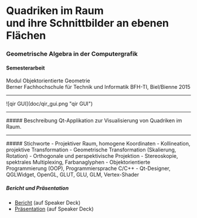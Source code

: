 # Quadriken im Raum <br>und ihre Schnittbilder an ebenen Flächen
### Geometrische Algebra in der Computergrafik

#### Semesterarbeit

Modul Objektorientierte Geometrie<br>
Berner Fachhochschule für Technik und Informatik BFH-TI, Biel/Bienne 2015
<hr>
![qir GUI](doc/qir_gui.png "qir GUI")
<hr>
##### Beschreibung
Qt-Applikation zur Visualisierung von Quadriken im Raum.
<hr>
##### Stichworte
- Projektiver Raum, homogene Koordinaten
- Kollineation, projektive Transformation
- Geometrische Transformation (Skalierung, Rotation)
- Orthogonale und perspektivische Projektion
- Stereoskopie, spektrales Multiplexing, Farbanaglyphen
- Objektorientierte Programmierung (OOP), Programmiersprache C/C++
- Qt-Designer, QGLWidget, OpenGL, GLUT, GLU, GLM, Vertex-Shader

##### Bericht und Präsentation
- <a target="_blank" href="https://speakerdeck.com/brugr9/quadriken-im-raum-und-ihre-schnittbilder-an-ebenen-flachen-bericht">Bericht</a> (auf Speaker Deck)
- <a target="_blank" href="https://speakerdeck.com/brugr9/quadriken-im-raum-und-ihre-schnittbilder-an-ebenen-flachen-prasentation">Präsentation</a> (auf Speaker Deck)
